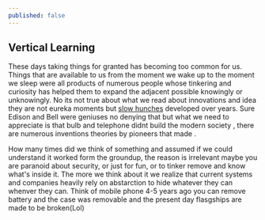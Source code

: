 ```yaml
---
published: false
---
```

## Vertical Learning

These days taking things for granted has becoming too common for us. Things that are available to us from the moment we wake up to the moment we sleep were all products of numerous people whose tinkering and curiosity has helped them to expand the adjacent possible knowingly or unknowingly. No its not true about what we read about innovations and idea they are not eureka moments but [slow hunches](https://www.youtube.com/watch?v=NugRZGDbPFU) developed over years. Sure Edison and Bell were geniuses no denying that but what we need to appreciate is that bulb and telephone didnt build the modern society , there are numerous inventions theories by pioneers that made .

How many times did we think of something and assumed if we could understand it worked form the groundup, the reason is irrelevant maybe you are paranoid about security, or just for fun, or to tinker remove and know what's inside it. The more we think about it we realize that current systems and companies heavily rely on abstarction to hide whatever they can whenver they can. Think of mobile phone 4-5 years ago you can remove battery and the case was removable and the present day flasgships are made to be broken(Lol)
